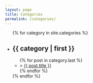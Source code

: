 ```yaml
---
layout: page
title: Categories
permalink: /categories/
---
```

<ul>
{% for category in site.categories %}
  <li><h2>{{ category | first }}</h2>
    <ul>
    {% for post in category.last %}
      <li>> <a href="{{ post.url | relative_url }}">{{ post.title }}</a></li>
    {% endfor %}
    </ul>
  </li>
{% endfor %}
</ul>